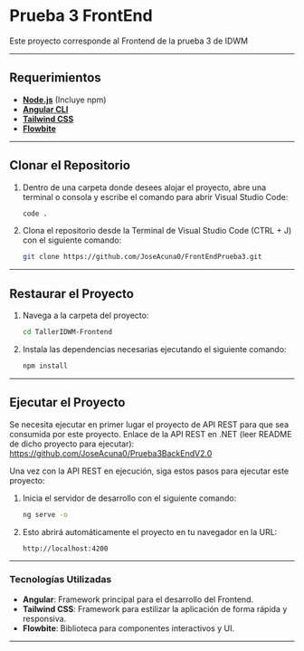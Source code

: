 # Prueba 3 FrontEnd
Este proyecto corresponde al Frontend de la prueba 3 de IDWM

---

## Requerimientos

- **[Node.js](https://nodejs.org/)** (Incluye npm)
- **[Angular CLI](https://angular.io/cli)**
- **[Tailwind CSS](https://tailwindcss.com/)**
- **[Flowbite](https://flowbite.com/)**

---

## Clonar el Repositorio

1. Dentro de una carpeta donde desees alojar el proyecto, abre una terminal o consola y escribe el comando para abrir Visual Studio Code:
   ```bash
   code .
   ```

2. Clona el repositorio desde la Terminal de Visual Studio Code (CTRL + J) con el siguiente comando:
   ```bash
   git clone https://github.com/JoseAcuna0/FrontEndPrueba3.git
   ```

---

## Restaurar el Proyecto

1. Navega a la carpeta del proyecto:

   ```bash
   cd TallerIDWM-Frontend
   ```

2. Instala las dependencias necesarias ejecutando el siguiente comando:

   ```bash
   npm install
   ```

---

## Ejecutar el Proyecto

Se necesita ejecutar en primer lugar el proyecto de API REST para que sea consumida por este proyecto. Enlace de la API REST en .NET (leer README de dicho proyecto para ejecutar): https://github.com/JoseAcuna0/Prueba3BackEndV2.0

Una vez con la API REST en ejecución, siga estos pasos para ejecutar este proyecto:

1. Inicia el servidor de desarrollo con el siguiente comando:

   ```bash
   ng serve -o
   ```

2. Esto abrirá automáticamente el proyecto en tu navegador en la URL:

   ```
   http://localhost:4200
   ```

---

### Tecnologías Utilizadas

- **Angular**: Framework principal para el desarrollo del Frontend.
- **Tailwind CSS**: Framework para estilizar la aplicación de forma rápida y responsiva.
- **Flowbite**: Biblioteca para componentes interactivos y UI.
---
